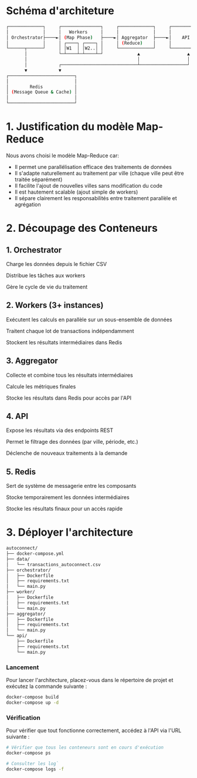 # Schéma d'architeture 

```bash
┌─────────────┐     ┌───────────────┐     ┌─────────────┐     ┌─────────────┐
│             │     │   Workers     │     │             │     │             │
│ Orchestrator├────►│ (Map Phase)   ├────►│ Aggregator  ├────►│    API      │
│             │     │ ┌────┐ ┌────┐ │     │ (Reduce)    │     │             │
└──────┬──────┘     │ │W1  │ │W2..│ │     └─────────────┘     └─────────────┘
       │            └─┴────┴─┴────┴─┘             ▲                  ▲
       │                                          │                  │
       │            ┌─────────────────────────────┴──────────────────┘
       ▼            ▼
┌─────────────────────────┐
│                         │
│        Redis            │
│ (Message Queue & Cache) │
│                         │
└─────────────────────────┘
```


# 1. Justification du modèle Map-Reduce

Nous avons choisi le modèle Map-Reduce car:

- Il permet une parallélisation efficace des traitements de données
- Il s'adapte naturellement au traitement par ville (chaque ville peut être traitée séparément)
- Il facilite l'ajout de nouvelles villes sans modification du code
- Il est hautement scalable (ajout simple de workers)
- Il sépare clairement les responsabilités entre traitement parallèle et agrégation


# 2. Découpage des Conteneurs

## 1. Orchestrator

Charge les données depuis le fichier CSV

Distribue les tâches aux workers

Gère le cycle de vie du traitement


## 2. Workers (3+ instances)

Exécutent les calculs en parallèle sur un sous-ensemble de données

Traitent chaque lot de transactions indépendamment

Stockent les résultats intermédiaires dans Redis


## 3. Aggregator

Collecte et combine tous les résultats intermédiaires

Calcule les métriques finales

Stocke les résultats dans Redis pour accès par l'API


## 4. API

Expose les résultats via des endpoints REST

Permet le filtrage des données (par ville, période, etc.)

Déclenche de nouveaux traitements à la demande


## 5. Redis

Sert de système de messagerie entre les composants

Stocke temporairement les données intermédiaires

Stocke les résultats finaux pour un accès rapide



# 3. Déployer l'architecture

```bash
autoconnect/
├── docker-compose.yml
├── data/
│   └── transactions_autoconnect.csv
├── orchestrator/
│   ├── Dockerfile
│   ├── requirements.txt
│   └── main.py
├── worker/
│   ├── Dockerfile
│   ├── requirements.txt
│   └── main.py
├── aggregator/
│   ├── Dockerfile
│   ├── requirements.txt
│   └── main.py
└── api/
    ├── Dockerfile
    ├── requirements.txt
    └── main.py
```

### Lancement

Pour lancer l'architecture, placez-vous dans le répertoire de projet et exécutez la commande suivante :

```bash
docker-compose build
docker-compose up -d
```

### Vérification

Pour vérifier que tout fonctionne correctement, accédez à l'API via l'URL suivante :

```bash 
# Vérifier que tous les conteneurs sont en cours d'exécution
docker-compose ps

# Consulter les log`
docker-compose logs -f
```
